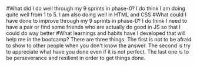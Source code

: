 #What did I do well through my 9 sprints in phase-0?
I do think I am doing quite well from 1 to 5. I am also doing well in HTML and CSS
#What could I have done to improve through my 9 sprints in phase-0?
I do think I need to have a pair or find some friends who are actually do good in JS so that I could do way better
#What learnings and habits have I developed that will help me in the bootcamp?
There are three things. The first is not to be afraid to show to other people when you don't know the answer. The second is try to appreciate what have you done even if it is not perfect. The last one is to be perseverance and resilient in order to get things done.
